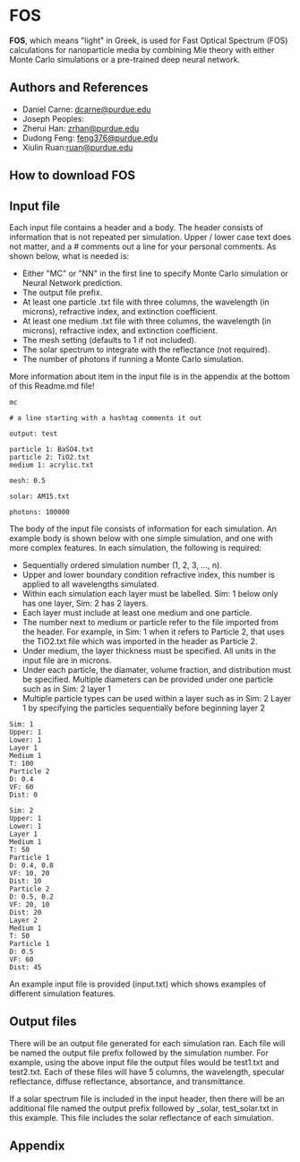 # __FOS__
__FOS__, which means "light" in Greek, is used for Fast Optical Spectrum (FOS) calculations for nanoparticle media by combining Mie theory with either Monte Carlo simulations or a pre-trained deep neural network.
## Authors and References
+ Daniel Carne: dcarne@purdue.edu
+ Joseph Peoples: 
+ Zherui Han: zrhan@purdue.edu
+ Dudong Feng: feng376@purdue.edu
+ Xiulin Ruan:ruan@purdue.edu


## How to download __FOS__

## Input file
Each input file contains a header and a body. The header consists of information that is not repeated per simulation. Upper / lower case text does not matter, and a # comments out a line for your personal comments. As shown below, what is needed is:
+ Either "MC" or "NN" in the first line to specify Monte Carlo simulation or Neural Network prediction.
+ The output file prefix.
+ At least one particle .txt file with three columns, the wavelength (in microns), refractive index, and extinction coefficient.
+ At least one medium .txt file with three columns, the wavelength (in microns), refractive index, and extinction coefficient.
+ The mesh setting (defaults to 1 if not included).
+ The solar spectrum to integrate with the reflectance (not required).
+ The number of photons if running a Monte Carlo simulation.

More information about item in the input file is in the appendix at the bottom of this Readme.md file! 

```
mc

# a line starting with a hashtag comments it out

output: test

particle 1: BaSO4.txt
particle 2: TiO2.txt
medium 1: acrylic.txt

mesh: 0.5

solar: AM15.txt

photons: 100000
```

The body of the input file consists of information for each simulation. An example body is shown below with one simple simulation, and one with more complex features. In each simulation, the following is required:
+ Sequentially ordered simulation number (1, 2, 3, ..., n).
+ Upper and lower boundary condition refractive index, this number is applied to all wavelengths simulated.
+ Within each simulation each layer must be labelled. Sim: 1 below only has one layer, Sim: 2 has 2 layers.
+ Each layer must include at least one medium and one particle.
+ The number next to medium or particle refer to the file imported from the header. For example, in Sim: 1 when it refers to Particle 2, that uses the TiO2.txt file which was imported in the header as Particle 2.
+ Under medium, the layer thickness must be specified. All units in the input file are in microns.
+ Under each particle, the diamater, volume fraction, and distribution must be specified. Multiple diameters can be provided under one particle such as in Sim: 2 layer 1
+ Multiple particle types can be used within a layer such as in Sim: 2 Layer 1 by specifying the particles sequentially before beginning layer 2


```
Sim: 1
Upper: 1
Lower: 1
Layer 1
Medium 1
T: 100
Particle 2
D: 0.4
VF: 60
Dist: 0

Sim: 2
Upper: 1
Lower: 1
Layer 1
Medium 1
T: 50
Particle 1
D: 0.4, 0.8
VF: 10, 20
Dist: 10
Particle 2
D: 0.5, 0.2
VF: 20, 10
Dist: 20
Layer 2
Medium 1
T: 50
Particle 1
D: 0.5
VF: 60
Dist: 45
```
An example input file is provided (input.txt) which shows examples of different simulation features.

## Output files
There will be an output file generated for each simulation ran. Each file will be named the output file prefix followed by the simulation number. For example, using the above input file the output files would be test1.txt and test2.txt. Each of these files will have 5 columns, the wavelength, specular reflectance, diffuse reflectance, absortance, and transmittance.

If a solar spectrum file is included in the input header, then there will be an additional file named the output prefix followed by \_solar,  test\_solar.txt in this example. This file includes the solar reflectance of each simulation.

## Appendix
